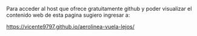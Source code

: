 Para acceder al host que ofrece gratuitamente github y poder visualizar el contenido web de esta pagina sugiero ingresar a:

https://vicente9797.github.io/aerolinea-vuela-lejos/
